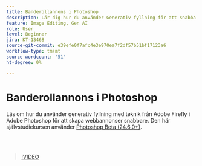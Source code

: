 ```yaml
---
title: Banderollannons i Photoshop
description: Lär dig hur du använder Generativ fyllning för att snabba upp skapandet av webbannonser
feature: Image Editing, Gen AI
role: User
level: Beginner
jira: KT-13468
source-git-commit: e39efe0f7afc4e3e970ea7f2df57b51bf17123a6
workflow-type: tm+mt
source-wordcount: '51'
ht-degree: 0%

---
```


# Banderollannons i Photoshop

Läs om hur du använder generativ fyllning med teknik från Adobe Firefly i Adobe Photoshop för att skapa webbannonser snabbare. Den här självstudiekursen använder [Photoshop Beta (24.6.0+)](https://helpx.adobe.com/x-productkb/global/creative-cloud-beta.html).

<br> 

>[!VIDEO](https://video.tv.adobe.com/v/3420791?quality=12&learn=on&hidetitle=true)
